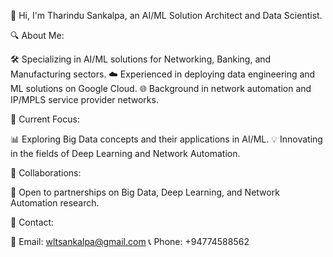 👋 Hi, I'm Tharindu Sankalpa, an AI/ML Solution Architect and Data Scientist.

🔍 About Me:

🛠️ Specializing in AI/ML solutions for Networking, Banking, and Manufacturing sectors.
☁️ Experienced in deploying data engineering and ML solutions on Google Cloud.
🌐 Background in network automation and IP/MPLS service provider networks.

🌱 Current Focus:

📊 Exploring Big Data concepts and their applications in AI/ML.
💡 Innovating in the fields of Deep Learning and Network Automation.

🤝 Collaborations:

🔬 Open to partnerships on Big Data, Deep Learning, and Network Automation research.

🔗 Contact:

📧 Email: wltsankalpa@gmail.com
📞 Phone: +94774588562
